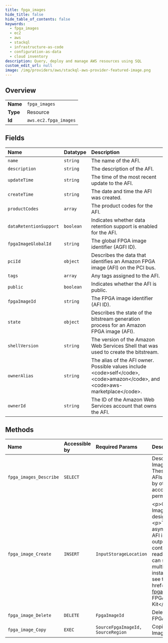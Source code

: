 ```yaml
---
title: fpga_images
hide_title: false
hide_table_of_contents: false
keywords:
  - fpga_images
  - ec2
  - aws    
  - stackql
  - infrastructure-as-code
  - configuration-as-data
  - cloud inventory
description: Query, deploy and manage AWS resources using SQL
custom_edit_url: null
image: /img/providers/aws/stackql-aws-provider-featured-image.png
---
```

  
    

## Overview
<table><tbody>
<tr><td><b>Name</b></td><td><code>fpga_images</code></td></tr>
<tr><td><b>Type</b></td><td>Resource</td></tr>
<tr><td><b>Id</b></td><td><code>aws.ec2.fpga_images</code></td></tr>
</tbody></table>

## Fields
| Name | Datatype | Description |
|:-----|:---------|:------------|
| `name` | `string` | The name of the AFI. |
| `description` | `string` | The description of the AFI. |
| `updateTime` | `string` | The time of the most recent update to the AFI. |
| `createTime` | `string` | The date and time the AFI was created. |
| `productCodes` | `array` | The product codes for the AFI. |
| `dataRetentionSupport` | `boolean` | Indicates whether data retention support is enabled for the AFI. |
| `fpgaImageGlobalId` | `string` | The global FPGA image identifier (AGFI ID). |
| `pciId` | `object` | Describes the data that identifies an Amazon FPGA image (AFI) on the PCI bus. |
| `tags` | `array` | Any tags assigned to the AFI. |
| `public` | `boolean` | Indicates whether the AFI is public. |
| `fpgaImageId` | `string` | The FPGA image identifier (AFI ID). |
| `state` | `object` | Describes the state of the bitstream generation process for an Amazon FPGA image (AFI). |
| `shellVersion` | `string` | The version of the Amazon Web Services Shell that was used to create the bitstream. |
| `ownerAlias` | `string` | The alias of the AFI owner. Possible values include &lt;code&gt;self&lt;/code&gt;, &lt;code&gt;amazon&lt;/code&gt;, and &lt;code&gt;aws-marketplace&lt;/code&gt;. |
| `ownerId` | `string` | The ID of the Amazon Web Services account that owns the AFI. |
## Methods
| Name | Accessible by | Required Params | Description |
|:-----|:--------------|:----------------|:------------|
| `fpga_images_Describe` | `SELECT` |  | Describes the Amazon FPGA Images (AFIs) available to you. These include public AFIs, private AFIs that you own, and AFIs owned by other Amazon Web Services accounts for which you have load permissions. |
| `fpga_image_Create` | `INSERT` | `InputStorageLocation` | &lt;p&gt;Creates an Amazon FPGA Image (AFI) from the specified design checkpoint (DCP).&lt;/p&gt; &lt;p&gt;The create operation is asynchronous. To verify that the AFI is ready for use, check the output logs.&lt;/p&gt; &lt;p&gt;An AFI contains the FPGA bitstream that is ready to download to an FPGA. You can securely deploy an AFI on multiple FPGA-accelerated instances. For more information, see the &lt;a href="https://github.com/aws/aws-fpga/"&gt;Amazon Web Services FPGA Hardware Development Kit&lt;/a&gt;.&lt;/p&gt; |
| `fpga_image_Delete` | `DELETE` | `FpgaImageId` | Deletes the specified Amazon FPGA Image (AFI). |
| `fpga_image_Copy` | `EXEC` | `SourceFpgaImageId, SourceRegion` | Copies the specified Amazon FPGA Image (AFI) to the current Region. |
